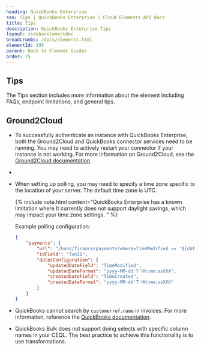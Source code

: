 ```yaml
---
heading: QuickBooks Enterprise
seo: Tips | QuickBooks Enterprise | Cloud Elements API Docs
title: Tips
description: QuickBooks Enterprise Tips
layout: sidebarelementdoc
breadcrumbs: /docs/elements.html
elementId: 195
parent: Back to Element Guides
order: 75
---
```


## Tips

The Tips section includes more information about the element including FAQs, endpoint limitations, and general tips.

## Ground2Cloud

* To successfully authenticate an instance with QuickBooks Enterprise, both the Ground2Cloud and QuickBooks connector services need to be running. You may need to actively restart your connector if your instance is not working.  For more information on Ground2Cloud, see the [Ground2Cloud documentation](https://developers.cloud-elements.comhttps://docs.cloud-elements.com/home/ground-2-cloud-connect-your-on-premise-apps/?resource=).
*

* When setting up polling, you may need to specify a time zone specific to the location of your server. The default time zone is UTC.

    {% include note.html content="QuickBooks Enterprise has a known limitation where It currently does not support daylight savings, which may impact your time zone settings.  " %}

    Example polling configuration:

	```json
	{
		"payments": {
			"url": "/hubs/finance/payments?where=TimeModified >= '${dateTimeZone:America/Denver:yyyy-MM-dd'T'HH:mm:ss.SSS'Z'}'",
			"idField": "TxnID",
			"datesConfiguration": {
				"updatedDateField": "TimeModified",
				"updatedDateFormat": "yyyy-MM-dd'T'HH:mm:ssXXX",
				"createdDateField": "TimeCreated",
				"createdDateFormat": "yyyy-MM-dd'T'HH:mm:ssXXX"
			}
		}
	}
	```

* QuickBooks cannot search by `customerref.name` in invoices. For more information, reference the [QuickBooks documentation](https://developer.intuit.com/docs/0100_quickbooks_online/0300_references/0000_programming_guide/0050_data_queries).

* QuickBooks Bulk does not support doing selects with specific column names in your CEQL. The best practice to achieve this functionality is to use transformations.
